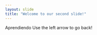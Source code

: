 ```yaml
---
layout: slide
title: "Welcome to our second slide!"
---
```

Aprendiendo
Use the left arrow to go back!
